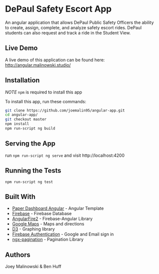 # DePaul Safety Escort App

An angular application that allows DePaul Public Safety Officers the ability to create, assign, complete, and analyze safety escort rides. DePaul students can also request and track a ride in the Student View.

## Live Demo

A live demo of this application can be found here: http://angular.malinowski.studio/

## Installation

*NOTE* `npm` is required to install this app

To install this app, run these commands:

```bash
git clone https://github.com/joemalin95/angular-app.git
cd angular-app/
git checkout master
npm install
npm run-script ng build
```
## Serving the App

run `npm run-script ng serve` and visit http://localhost:4200

## Running the Tests

`npm run-script ng test`

## Built With

* [Paper Dashboard Angular](https://www.creative-tim.com/product/paper-dashboard-angular) - Angular Template
* [Firebase](https://firebase.google.com/) - Firebase Database
* [AngularFire2](https://github.com/angular/angularfire2) - Firebase-Angular Library
* [Google Maps](https://developers.google.com/maps/documentation/javascript/tutorial) - Maps and directions
* [D3](https://d3js.org/) - Graphing library
* [Firebase Authentication](https://github.com/hellotunmbi/angular2-authentication-firebase) - Google and Email sign in
* [ngx-pagination](https://github.com/michaelbromley/ngx-pagination) - Pagination Library

## Authors

Joey Malinowski & Ben Huff

